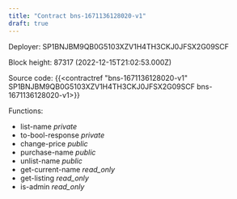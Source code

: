 ```yaml
---
title: "Contract bns-1671136128020-v1"
draft: true
---
```

Deployer: SP1BNJBM9QB0G5103XZV1H4TH3CKJ0JFSX2G09SCF


 



Block height: 87317 (2022-12-15T21:02:53.000Z)

Source code: {{<contractref "bns-1671136128020-v1" SP1BNJBM9QB0G5103XZV1H4TH3CKJ0JFSX2G09SCF bns-1671136128020-v1>}}

Functions:

* list-name _private_
* to-bool-response _private_
* change-price _public_
* purchase-name _public_
* unlist-name _public_
* get-current-name _read_only_
* get-listing _read_only_
* is-admin _read_only_
